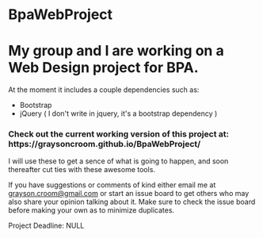 # BpaWebProject

<h1>My group and I are working on a Web Design project for BPA.</h1>

At the moment it includes a couple dependencies such as:
<ul>
	<li>Bootstrap</li>
	<li>jQuery ( I don't write in jquery, it's a bootstrap dependency )</li>
</ul>

<h3>Check out the current working version of this project at: https://graysoncroom.github.io/BpaWebProject/</h3>
I will use these to get a sence of what is going to happen, and soon thereafter
cut ties with these awesome tools.

If you have suggestions or comments of kind either email me at
grayson.croom@gmail.com or start an issue board to get others who may also
share your opinion talking about it. Make sure to check the issue board before making your own as to minimize duplicates.

Project Deadline: NULL


